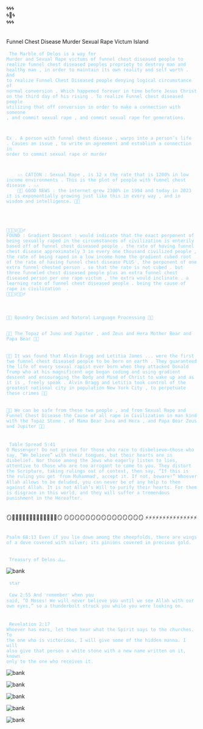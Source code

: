 🌀🌀🌀 <br/>
🌀🕋🌀<br/>
🌀🌀🌀<br/>
<br/>
<br/>
Funnel Chest Disease Murder Sexual Rape Victum Island
<br/> 
<br/>
<code style="color: lightskyblue">
The Marble of Delos is a way for Murder and Sexual Rape victums of funnel chest diseased people to realize funnel chest diseased peoples propriety to destroy man and healthy man , in order to maintain its own reality and self worth . And to realize Funnel Chest Diseased people denying logical circumstance of normal conversion . Which happened forever in time before Jesus Christ on the third day of his rising . To realize Funnel chest diseased people utilizing that off conversion in order to make a connection with someone , and commit sexual rape , and commit sexual rape for generations.

Ex . A person with funnel chest disease , warps into a person’s life . Causes an issue , to write an agreement and establish a connection in order to commit sexual rape or murder 

</code>

<code style="color: lightskyblue">
    ⚠️⚠️ CATION : Sexual Rape , is 12 x the rate that is 1200% in low income environments . This is the plot of people with funnel chest disease . ⚠️⚠️
    🔰🔰 GOOD NEWS : the internet grew 2300% in 1994 and today in 2023 it is exponentially growing just like this in every way , and in wisdom and intelligence. 🔰🔰 
    
</code>
    <br/>
    <br/>

<code style="color: lightskyblue">
🚨🚨👮‍♀️👮👮‍♂️ 
FOUND : Gradient Descent : would indicate that the exact perponent of being sexually raped in the circumstances of civilization is enterily based off of funnel chest diseased people . the rate of having funnel chest disease approximately 3 in every one thousand civilized people , the rate of being raped in a low income home the gradient cubed root of the rate of having funnel chest disease PLUS , the perponent of one extra funnel chested person . so that the rate is not cubed . but three funneled chest diseased people plus an extra funnel chest diseased person per one rape victum , the extra would inclinate . a learning rate of funnel chest diseased people . being the cause of rape in civilization  . 
🚨🚨👮‍♀️👮👮‍♂️
</code>
<br/>
<br/>
<code style="color: lightskyblue">
💎💎 Boundry Decision and Natural Language Processing 💎💎 
 </code>
<br/>
<code style="color: lightskyblue">
💎💎 The Topaz of Juno and Jupiter , and Zeus and Hera Mother Bear and Papa Bear 💎💎 
</code>
<br/>
<code style="color: lightskyblue">
💎💎 It was found that Alvin Bragg and Letitia James ... were the first two funnel chest diseased people to be born on earth . They guaranteed the life of every sexual rapist ever born when they attacked Donald Trump who at his magnificent age began coding and using gradient descent and encouraging the Body and Mind of Christ to wake up and as it is , freely speak . Alvin Bragg and Letitia took control of the greatest national city in population New York City , to perpetuate these crimes 💎💎 
</code>
<br/>
<code style="color: lightskyblue">
💎💎 We can be safe from these two people , and from Sexual Rape and Funnel Chest Disease the Cause of all rape in Civilization in man kind with the Topaz Stone , of Mama Bear Juno and Hera , and Papa Bear Zeus and Jupiter 💎💎 
</code>
<br/>
<br/> 
<code style="color: lightskyblue"> Table Spread 5:41
O Messenger! Do not grieve for those who race to disbelieve—those who say, “We believe” with their tongues, but their hearts are in disbelief. Nor those among the Jews who eagerly listen to lies, attentive to those who are too arrogant to come to you. They distort the Scripture, taking rulings out of context, then say, “If this is the ruling you get ˹from Muḥammad˺, accept it. If not, beware!” Whoever Allah allows to be deluded, you can never be of any help to them against Allah. It is not Allah’s Will to purify their hearts. For them is disgrace in this world, and they will suffer a tremendous punishment in the Hereafter.
</code>
<br/>
<br/>
🪞🦢🦢🦢🦢🦢🦢🦢🦢🦢🦢🦢🦢🦢🪞
🪞🪞🪞🪞🪞🪞🪞🪞🪞🪞🪞🪞🪞🪞🪞
⚡️⚡️⚡️⚡️⚡️⚡️⚡️⚡️⚡️⚡️⚡️⚡️⚡️⚡️⚡️
<br/>
<br/>
<code style="color: lightskyblue">
Psalm 68:13 Even if you lie down among the sheepfolds, there are wings of a dove covered with silver; its pinions covered in precious gold.
‭‭</code>
<br/>
<br/>
<code style="color: lightskyblue"> Treasury of Delos بنك </code>

![bank](/art/synagogue.jpeg)
<br/>
<br/>
<code style="color : lightskyblue"> star </code>
<br/>
<br/>
<code style="color : lightskyblue">
Cow 2:55 And ˹remember˺ when you said, “O Moses! We will never believe you until we see Allah with our own eyes,” so a thunderbolt struck you while you were looking on.
 </code>
<br/>
<br/>
<code style="color : lightskyblue">
Revelation 2:17 Whoever has ears, let them hear what the Spirit says to the churches. To the one who is victorious, I will give some of the hidden manna. I will also give that person a white stone with a new name written on it, known only to the one who receives it.
 </code>
<br/>


![bank](/art/starPreview2.jpeg)

![bank](/art/topDiamond.jpeg)

![bank](/art/topRightTriangle1.jpeg)

![bank](/art/bottomRightTriangle.jpeg)

![bank](/art/bottomTrianglePreview1.JPG)
